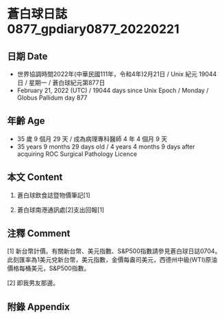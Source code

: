 [_metadata_:encoding]: - "utf-8"
[_metadata_:language]: - "zh-Hant-TW"
[_metadata_:fileformat]: - "markdown"
[_metadata_:MIME_type]: - "text/plain"
[_metadata_:markdown_version]: - "commonmark version 0.30"
[_metadata_:markdown_spec]: - "https://spec.commonmark.org/0.30/"

# 蒼白球日誌0877_gpdiary0877_20220221 #

## 日期 Date ##

* 世界協調時間2022年(中華民國111年，令和4年)2月21日 / Unix 紀元 19044 日 / 星期一 / 蒼白球紀元第877日
* February 21, 2022 (UTC) / 19044 days since Unix Epoch / Monday / Globus Pallidum day 877

## 年齡 Age ##

* 35 歲 9 個月 29 天 / 成為病理專科醫師 4 年 4 個月 9 天
* 35 years 9 months 29 days old / 4 years 4 months 9 days after acquiring ROC Surgical Pathology Licence

## 本文 Content ##

1. 蒼白球飲食誌暨物價筆記[1]

    
2. 蒼白球南港通訊處[2]支出回報[1]

    

## 注釋 Comment ##

[1] 新台幣計價。有關新台幣、美元指數、S&P500指數請參見蒼白球日誌0704。此刻匯率為1美元兌新台幣，美元指數，金價每盎司美元，西德州中級(WTI)原油價格每桶美元，S&P500指數。


[2] 即我男友那邊。



## 附錄 Appendix ##

